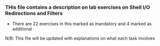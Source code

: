 ### THis file contains a description on lab exercises on Shell I/O Redirections and Filters
* There are 22 exercises in this marked as mandatory and 4 marked as additional


N/B: This file will be updated with explanations on what each task involves